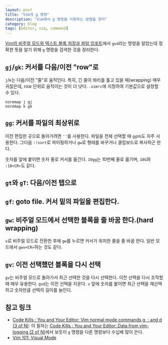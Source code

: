 ```yaml
---
layout: post
title: "Vim의 g 명령"
description: "Vim에서 g 명령을 사용하는 방법을 정리"
category: blog
tags: [editor, vim, command]
---
```


[Vim의 비주얼 모드와 텍스트 블록 저장과 파일 임포트](https://nolboo.kim/blog/2016/09/19/vim-visula-mode-block-export-import/)에서 `gvd`라는 명령을 알았는데 정확한 뜻을 알기 위해 `g` 명령을 검색한 것을 정리한다.

## `gj`/`gk`: 커서를 다음/이전 "row"로

`j`/`k`는 다음/이전 "줄"로 움직인다. 특히, 긴 줄이 똬리를 틀고 있을 때(wrapping) 매우 귀찮은데, row 단위로 움직이는 것이 더 낫다. `.vimrc`에 지정하여 기본값으로 설정할 수 있다.

```vim
noremap j gj
noremap k gk
```

## `gg`: 커서를 파일의 최상위로

이전 편집한 곳으로 돌아가려면 `''`를 사용한다. 파일을 전체 선택할 때 `ggVG`도 자주 사용한다. 그다음 `:!sort`로 파이핑하거나 `gw`로 형태를 바꾸거나 클립보드로 복사하곤 한다.

숫자를 앞에 붙이면 숫자 줄로 커서를 옮긴다. `10gg`는 10번째 줄로 옮기며, `10G`와 `:10<CR>`도 같다.

## `gt`와 `gT`: 다음/이전 탭으로

## `gf`: goto file. 커서 밑의 파일을 편집한다.

## `gw`: 비주얼 모드에서 선택한 블록을 줄 바꿈 한다.(hard wrapping)

`v`로 비주얼 모드로 전환한 후에 `gw`를 누르면 커서가 위치한 줄을 줄 바꿈 한다. 일반 모드에서 `gwv<CR>`하는 것도 같다. 

## `gv`: 이전 선택했던 블록을 다시 선택

`gv`는 비주얼 모드로 돌아가서 최근 선택한 것을 다시 선택한다. 이전 선택을 다시 조작할 때 매우 유용한다. `gvd`는 이전 선택을 지운다. `v` 앞에 숫자를 붙이면 최근 선택을 재선택하고 숫자만큼 선택의 길이를 늘인다. 

## 참고 링크

- [Code Kills : You and Your Editor: Vim normal mode commands g, : and d (3 of N)](http://blog.codekills.net/2009/12/05/you-and-your-editor--vim-normal-mode-commands-g,---and-d-(3-of-n)/): 이 필자는 [Code Kills : You and Your Editor: Data from vim-logging (2 of N)](http://blog.codekills.net/2009/12/05/you-and-your-editor--data-from-vim-logging-(2-of-n)/)에서 보듯이 `g` 명령을 다른 명령보다 수십배 많이 쓴다.
- [Vim 101: Visual Mode](http://usevim.com/2012/05/11/visual/)
